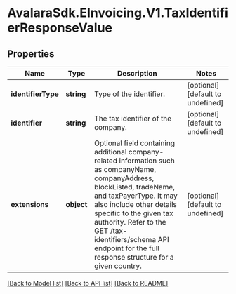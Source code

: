 # AvalaraSdk.EInvoicing.V1.TaxIdentifierResponseValue

## Properties

Name | Type | Description | Notes
------------ | ------------- | ------------- | -------------
**identifierType** | **string** | Type of the identifier. | [optional] [default to undefined]
**identifier** | **string** | The tax identifier of the company. | [optional] [default to undefined]
**extensions** | **object** | Optional field containing additional company-related information such as companyName, companyAddress, blockListed, tradeName, and taxPayerType. It may also include other details specific to the given tax authority. Refer to the GET /tax-identifiers/schema API endpoint for the full response structure for a given country. | [optional] [default to undefined]

[[Back to Model list]](../../../README.md#documentation-for-models) [[Back to API list]](../../../README.md#documentation-for-api-endpoints) [[Back to README]](../../../README.md)

